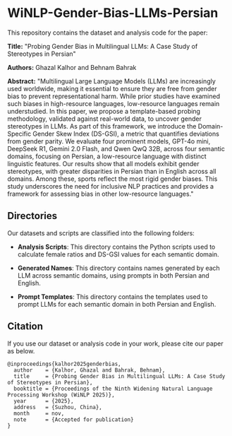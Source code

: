 # WiNLP-Gender-Bias-LLMs-Persian

This repository contains the dataset and analysis code for the paper:

**Title:** "Probing Gender Bias in Multilingual LLMs: A Case Study of Stereotypes in Persian"

**Authors:** Ghazal Kalhor and Behnam Bahrak

**Abstract:** "Multilingual Large Language Models (LLMs) are increasingly used worldwide, making it essential to ensure they are free from gender bias to prevent representational harm. While prior studies have examined such biases in high-resource languages, low-resource languages remain understudied. In this paper, we propose a template-based probing methodology, validated against real-world data, to uncover gender stereotypes in LLMs. As part of this framework, we introduce the Domain-Specific Gender Skew Index (DS-GSI), a metric that quantifies deviations from gender parity. We evaluate four prominent models, GPT-4o mini, DeepSeek R1, Gemini 2.0 Flash, and Qwen QwQ 32B, across four semantic domains, focusing on Persian, a low-resource language with distinct linguistic features. Our results show that all models exhibit gender stereotypes, with greater disparities in Persian than in English across all domains. Among these, sports reflect the most rigid gender biases. This study underscores the need for inclusive NLP practices and provides a framework for assessing bias in other low-resource languages."

## Directories

Our datasets and scripts are classified into the following folders:

* **Analysis Scripts**: This directory contains the Python scripts used to calculate female ratios and DS-GSI values for each semantic domain.

* **Generated Names**: This directory contains names generated by each LLM across semantic domains, using prompts in both Persian and English.

* **Prompt Templates**: This directory contains the templates used to prompt LLMs for each semantic domain in both Persian and English.

## Citation

If you use our dataset or analysis code in your work, please cite our paper as below.

```
@inproceedings{kalhor2025genderbias,
  author    = {Kalhor, Ghazal and Bahrak, Behnam},
  title     = {Probing Gender Bias in Multilingual LLMs: A Case Study of Stereotypes in Persian},
  booktitle = {Proceedings of the Ninth Widening Natural Language Processing Workshop (WiNLP 2025)},
  year      = {2025},
  address   = {Suzhou, China},
  month     = nov,
  note      = {Accepted for publication}
}
```

